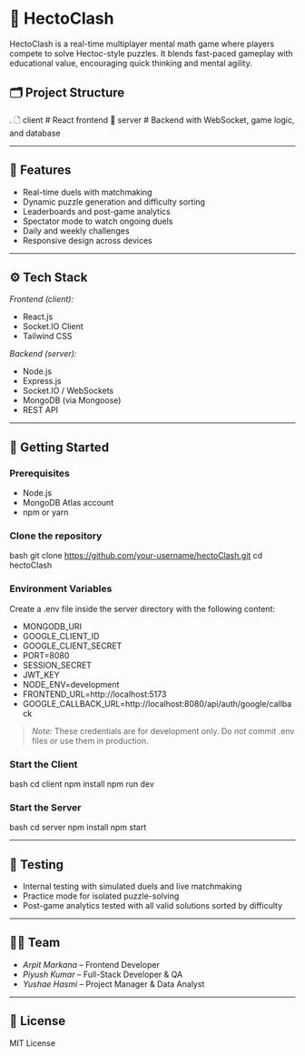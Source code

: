 # 🧠 HectoClash

HectoClash is a real-time multiplayer mental math game where players compete to solve Hectoc-style puzzles. It blends fast-paced gameplay with educational value, encouraging quick thinking and mental agility.

## 🗂 Project Structure


.
🗋 client   # React frontend
📂 server   # Backend with WebSocket, game logic, and database


---

## 🚀 Features

- Real-time duels with matchmaking
- Dynamic puzzle generation and difficulty sorting
- Leaderboards and post-game analytics
- Spectator mode to watch ongoing duels
- Daily and weekly challenges
- Responsive design across devices

---

## ⚙ Tech Stack

*Frontend (client):*
- React.js
- Socket.IO Client
- Tailwind CSS

*Backend (server):*
- Node.js
- Express.js
- Socket.IO / WebSockets
- MongoDB (via Mongoose)
- REST API

---

## 💠 Getting Started

### Prerequisites
- Node.js
- MongoDB Atlas account
- npm or yarn

### Clone the repository
bash
git clone https://github.com/your-username/hectoClash.git
cd hectoClash


### Environment Variables
Create a .env file inside the server directory with the following content:


- MONGODB_URI
- GOOGLE_CLIENT_ID
- GOOGLE_CLIENT_SECRET
- PORT=8080
- SESSION_SECRET
- JWT_KEY
- NODE_ENV=development
- FRONTEND_URL=http://localhost:5173
- GOOGLE_CALLBACK_URL=http://localhost:8080/api/auth/google/callback


> *Note:* These credentials are for development only. Do *not* commit .env files or use them in production.

### Start the Client
bash
cd client
npm install
npm run dev


### Start the Server
bash
cd server
npm install
npm start


---

## 🧪 Testing

- Internal testing with simulated duels and live matchmaking
- Practice mode for isolated puzzle-solving
- Post-game analytics tested with all valid solutions sorted by difficulty

---

## 👨‍💻 Team

- *Arpit Markana* – Frontend Developer  
- *Piyush Kumar* – Full-Stack Developer & QA  
- *Yushae Hasmi* – Project Manager & Data Analyst  

---

## 📄 License

MIT License